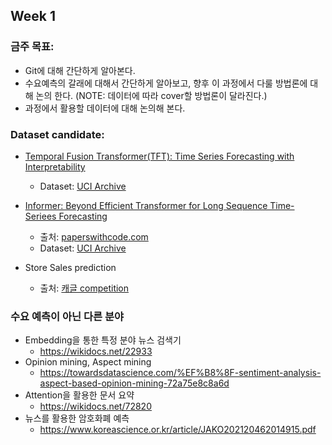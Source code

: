 ## Week 1

### 금주 목표:
  * Git에 대해 간단하게 알아본다.
  * 수요예측의 갈래에 대해서 간단하게 알아보고, 향후 이 과정에서 다룰 방법론에 대해 논의 한다. (NOTE: 데이터에 따라 cover할 방법론이 달라진다.)
  * 과정에서 활용할 데이터에 대해 논의해 본다.


### Dataset candidate:

  * [Temporal Fusion Transformer(TFT): Time Series Forecasting with Interpretability](https://towardsdatascience.com/temporal-fusion-transformer-googles-model-for-interpretable-time-series-forecasting-5aa17beb621)
    - Dataset: [UCI Archive](https://archive.ics.uci.edu/ml/datasets/PEMS-SF)

  * [Informer: Beyond Efficient Transformer for Long Sequence Time-Seriees Forecasting](https://github.com/zhouhaoyi/ETDataset)
    - 출처: [paperswithcode.com](https://paperswithcode.com/dataset/ett)
    - Dataset: [UCI Archive](https://archive.ics.uci.edu/ml/datasets/ElectricityLoadDiagrams20112014)

  * Store Sales prediction
    - 출처: [캐글 competition](https://www.kaggle.com/c/store-sales-time-series-forecasting/data)


### 수요 예측이 아닌 다른 분야

  * Embedding을 통한 특정 분야 뉴스 검색기
    - https://wikidocs.net/22933
  * Opinion mining, Aspect mining
    - https://towardsdatascience.com/%EF%B8%8F-sentiment-analysis-aspect-based-opinion-mining-72a75e8c8a6d
  * Attention을 활용한 문서 요약
    - https://wikidocs.net/72820 
  * 뉴스를 활용한 암호화폐 예측
    - https://www.koreascience.or.kr/article/JAKO202120462014915.pdf
